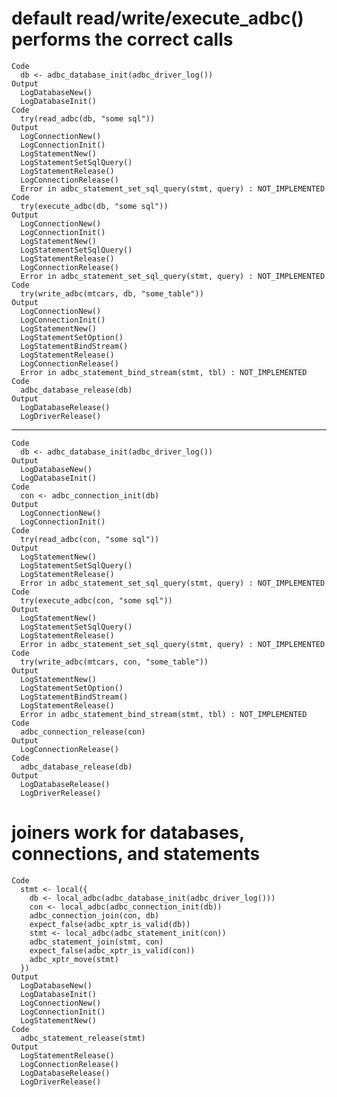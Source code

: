 # default read/write/execute_adbc() performs the correct calls

    Code
      db <- adbc_database_init(adbc_driver_log())
    Output
      LogDatabaseNew()
      LogDatabaseInit()
    Code
      try(read_adbc(db, "some sql"))
    Output
      LogConnectionNew()
      LogConnectionInit()
      LogStatementNew()
      LogStatementSetSqlQuery()
      LogStatementRelease()
      LogConnectionRelease()
      Error in adbc_statement_set_sql_query(stmt, query) : NOT_IMPLEMENTED
    Code
      try(execute_adbc(db, "some sql"))
    Output
      LogConnectionNew()
      LogConnectionInit()
      LogStatementNew()
      LogStatementSetSqlQuery()
      LogStatementRelease()
      LogConnectionRelease()
      Error in adbc_statement_set_sql_query(stmt, query) : NOT_IMPLEMENTED
    Code
      try(write_adbc(mtcars, db, "some_table"))
    Output
      LogConnectionNew()
      LogConnectionInit()
      LogStatementNew()
      LogStatementSetOption()
      LogStatementBindStream()
      LogStatementRelease()
      LogConnectionRelease()
      Error in adbc_statement_bind_stream(stmt, tbl) : NOT_IMPLEMENTED
    Code
      adbc_database_release(db)
    Output
      LogDatabaseRelease()
      LogDriverRelease()

---

    Code
      db <- adbc_database_init(adbc_driver_log())
    Output
      LogDatabaseNew()
      LogDatabaseInit()
    Code
      con <- adbc_connection_init(db)
    Output
      LogConnectionNew()
      LogConnectionInit()
    Code
      try(read_adbc(con, "some sql"))
    Output
      LogStatementNew()
      LogStatementSetSqlQuery()
      LogStatementRelease()
      Error in adbc_statement_set_sql_query(stmt, query) : NOT_IMPLEMENTED
    Code
      try(execute_adbc(con, "some sql"))
    Output
      LogStatementNew()
      LogStatementSetSqlQuery()
      LogStatementRelease()
      Error in adbc_statement_set_sql_query(stmt, query) : NOT_IMPLEMENTED
    Code
      try(write_adbc(mtcars, con, "some_table"))
    Output
      LogStatementNew()
      LogStatementSetOption()
      LogStatementBindStream()
      LogStatementRelease()
      Error in adbc_statement_bind_stream(stmt, tbl) : NOT_IMPLEMENTED
    Code
      adbc_connection_release(con)
    Output
      LogConnectionRelease()
    Code
      adbc_database_release(db)
    Output
      LogDatabaseRelease()
      LogDriverRelease()

# joiners work for databases, connections, and statements

    Code
      stmt <- local({
        db <- local_adbc(adbc_database_init(adbc_driver_log()))
        con <- local_adbc(adbc_connection_init(db))
        adbc_connection_join(con, db)
        expect_false(adbc_xptr_is_valid(db))
        stmt <- local_adbc(adbc_statement_init(con))
        adbc_statement_join(stmt, con)
        expect_false(adbc_xptr_is_valid(con))
        adbc_xptr_move(stmt)
      })
    Output
      LogDatabaseNew()
      LogDatabaseInit()
      LogConnectionNew()
      LogConnectionInit()
      LogStatementNew()
    Code
      adbc_statement_release(stmt)
    Output
      LogStatementRelease()
      LogConnectionRelease()
      LogDatabaseRelease()
      LogDriverRelease()


